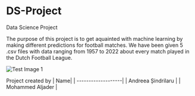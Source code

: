 # DS-Project

Data Science Project

The purpose of this project is to get aquainted with machine learning by making different predictions for football matches.
We have been given 5 .csv files with data ranging from 1957 to 2022 about every match played in the Dutch Football League.

![Test Image 1](https://i.pinimg.com/originals/e5/ac/e9/e5ace9d111b004b7cef61afe8d3f4c7a.jpg)


Project created by
| Name|
| -------------------|
| Andreea Șindrilaru |
| Mohammed Aljader   |


